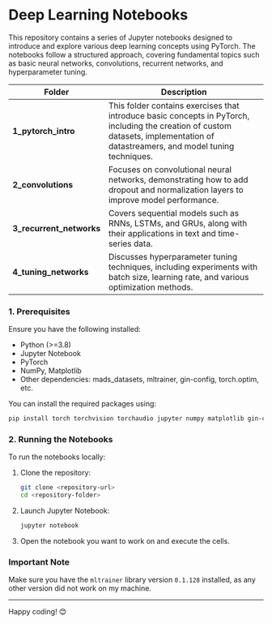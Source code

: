 # Deep Learning Notebooks

This repository contains a series of Jupyter notebooks designed to introduce and explore various deep learning concepts using PyTorch. The notebooks follow a structured approach, covering fundamental topics such as basic neural networks, convolutions, recurrent networks, and hyperparameter tuning.

| Folder | Description     |
|--------|-----------------|
| **1_pytorch_intro**      | This folder contains exercises that introduce basic concepts in PyTorch, including the creation of custom datasets, implementation of datastreamers, and model tuning techniques. |
| **2_convolutions**       | Focuses on convolutional neural networks, demonstrating how to add dropout and normalization layers to improve model performance. |
| **3_recurrent_networks** | Covers sequential models such as RNNs, LSTMs, and GRUs, along with their applications in text and time-series data. |
| **4_tuning_networks**    | Discusses hyperparameter tuning techniques, including experiments with batch size, learning rate, and various optimization methods. |

### **1. Prerequisites**
Ensure you have the following installed:
- Python (>=3.8)
- Jupyter Notebook
- PyTorch
- NumPy, Matplotlib
- Other dependencies: mads_datasets, mltrainer, gin-config, torch.optim, etc.

You can install the required packages using:

```sh
pip install torch torchvision torchaudio jupyter numpy matplotlib gin-config
```

### **2. Running the Notebooks**
To run the notebooks locally:
1. Clone the repository:
   ```sh
   git clone <repository-url>
   cd <repository-folder>
   ```
2. Launch Jupyter Notebook:
   ```sh
   jupyter notebook
   ```
3. Open the notebook you want to work on and execute the cells.


### **Important Note**
Make sure you have the `mltrainer` library version `0.1.128` installed, as any other version did not work on my machine.

---

Happy coding! 😊
